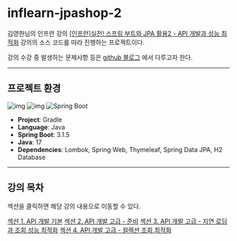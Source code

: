 # inflearn-jpashop-2
김영한님의 인프런 강의 [[인프런]실전! 스프링 부트와 JPA 활용2 - API 개발과 성능 최적화](https://www.inflearn.com/course/lecture?courseSlug=%EC%8A%A4%ED%94%84%EB%A7%81%EB%B6%80%ED%8A%B8-JPA-API%EA%B0%9C%EB%B0%9C-%EC%84%B1%EB%8A%A5%EC%B5%9C%EC%A0%81%ED%99%94&unitId=24316&tab=curriculum) 강의의 소스 코드를 따라 진행하는 프로젝트이다.

강의 수강 중 발생하는 문제사항 등은 [github 블로그](https://yeondori.github.io/posts/utilizing-jpa-2-01/) 에서 다루고자 한다.

---

## 프로젝트 환경
![img](https://img.shields.io/badge/gradle-02303A?style=for-the-badge&logo=gradle&logoColor=white) ![img](https://img.shields.io/badge/java-007396?style=for-the-badge&logo=java&logoColor=white) ![Spring Boot](https://img.shields.io/badge/springboot-6DB33F?style=for-the-badge&logo=springboot&logoColor=white)
- **Project**: Gradle
- **Language**: Java
- **Spring Boot**: 3.1.5
- **Java**: 17
- **Dependencies**: Lombok, Spring Web, Thymeleaf, Spring Data JPA, H2 Database

--- 

## 강의 목차

섹션을 클릭하면 해당 강의 내용으로 이동할 수 있다.

[섹션 1. API 개발 기본](docs/section01.md)
[섹션 2. API 개발 고급 - 준비](docs/section02.md)
[섹션 3. API 개발 고급 - 지연 로딩과 조회 성능 최적화](docs/section03.md)
[섹션 4. API 개발 고급 - 컬렉션 조회 최적화](docs/section04.md)
